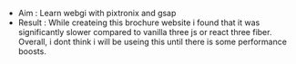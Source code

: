 -   Aim : Learn webgi with pixtronix and gsap
-   Result : While createing this brochure website i found that it was significantly slower compared to vanilla three js or react three fiber. Overall, i dont think i will be useing this until there is some performance boosts.
